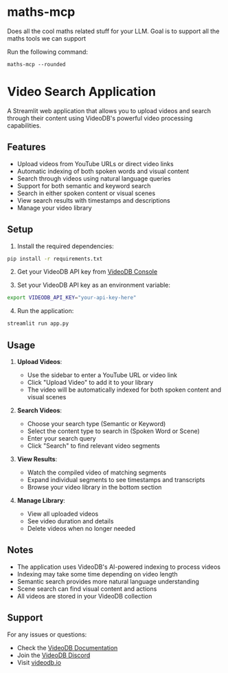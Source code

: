 # maths-mcp

Does all the cool maths related stuff for your LLM. Goal is to support all the maths tools we can support

Run the following command:

```
maths-mcp --rounded
```

# Video Search Application

A Streamlit web application that allows you to upload videos and search through their content using VideoDB's powerful video processing capabilities.

## Features

- Upload videos from YouTube URLs or direct video links
- Automatic indexing of both spoken words and visual content
- Search through videos using natural language queries
- Support for both semantic and keyword search
- Search in either spoken content or visual scenes
- View search results with timestamps and descriptions
- Manage your video library

## Setup

1. Install the required dependencies:

```bash
pip install -r requirements.txt
```

2. Get your VideoDB API key from [VideoDB Console](https://console.videodb.io)

3. Set your VideoDB API key as an environment variable:

```bash
export VIDEODB_API_KEY="your-api-key-here"
```

4. Run the application:

```bash
streamlit run app.py
```

## Usage

1. **Upload Videos**:

   - Use the sidebar to enter a YouTube URL or video link
   - Click "Upload Video" to add it to your library
   - The video will be automatically indexed for both spoken content and visual scenes

2. **Search Videos**:

   - Choose your search type (Semantic or Keyword)
   - Select the content type to search in (Spoken Word or Scene)
   - Enter your search query
   - Click "Search" to find relevant video segments

3. **View Results**:

   - Watch the compiled video of matching segments
   - Expand individual segments to see timestamps and transcripts
   - Browse your video library in the bottom section

4. **Manage Library**:
   - View all uploaded videos
   - See video duration and details
   - Delete videos when no longer needed

## Notes

- The application uses VideoDB's AI-powered indexing to process videos
- Indexing may take some time depending on video length
- Semantic search provides more natural language understanding
- Scene search can find visual content and actions
- All videos are stored in your VideoDB collection

## Support

For any issues or questions:

- Check the [VideoDB Documentation](https://docs.videodb.io)
- Join the [VideoDB Discord](https://discord.gg/py9P639jGz)
- Visit [videodb.io](https://videodb.io)
